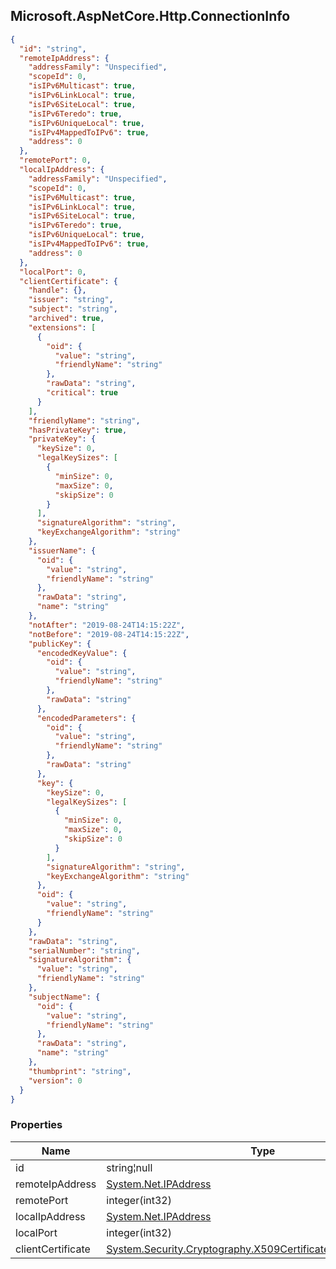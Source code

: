 
<h2 id="tocS_Microsoft.AspNetCore.Http.ConnectionInfo">Microsoft.AspNetCore.Http.ConnectionInfo</h2>

<a id="schemamicrosoft.aspnetcore.http.connectioninfo"></a>
<a id="schema_Microsoft.AspNetCore.Http.ConnectionInfo"></a>
<a id="tocSmicrosoft.aspnetcore.http.connectioninfo"></a>
<a id="tocsmicrosoft.aspnetcore.http.connectioninfo"></a>

```json
{
  "id": "string",
  "remoteIpAddress": {
    "addressFamily": "Unspecified",
    "scopeId": 0,
    "isIPv6Multicast": true,
    "isIPv6LinkLocal": true,
    "isIPv6SiteLocal": true,
    "isIPv6Teredo": true,
    "isIPv6UniqueLocal": true,
    "isIPv4MappedToIPv6": true,
    "address": 0
  },
  "remotePort": 0,
  "localIpAddress": {
    "addressFamily": "Unspecified",
    "scopeId": 0,
    "isIPv6Multicast": true,
    "isIPv6LinkLocal": true,
    "isIPv6SiteLocal": true,
    "isIPv6Teredo": true,
    "isIPv6UniqueLocal": true,
    "isIPv4MappedToIPv6": true,
    "address": 0
  },
  "localPort": 0,
  "clientCertificate": {
    "handle": {},
    "issuer": "string",
    "subject": "string",
    "archived": true,
    "extensions": [
      {
        "oid": {
          "value": "string",
          "friendlyName": "string"
        },
        "rawData": "string",
        "critical": true
      }
    ],
    "friendlyName": "string",
    "hasPrivateKey": true,
    "privateKey": {
      "keySize": 0,
      "legalKeySizes": [
        {
          "minSize": 0,
          "maxSize": 0,
          "skipSize": 0
        }
      ],
      "signatureAlgorithm": "string",
      "keyExchangeAlgorithm": "string"
    },
    "issuerName": {
      "oid": {
        "value": "string",
        "friendlyName": "string"
      },
      "rawData": "string",
      "name": "string"
    },
    "notAfter": "2019-08-24T14:15:22Z",
    "notBefore": "2019-08-24T14:15:22Z",
    "publicKey": {
      "encodedKeyValue": {
        "oid": {
          "value": "string",
          "friendlyName": "string"
        },
        "rawData": "string"
      },
      "encodedParameters": {
        "oid": {
          "value": "string",
          "friendlyName": "string"
        },
        "rawData": "string"
      },
      "key": {
        "keySize": 0,
        "legalKeySizes": [
          {
            "minSize": 0,
            "maxSize": 0,
            "skipSize": 0
          }
        ],
        "signatureAlgorithm": "string",
        "keyExchangeAlgorithm": "string"
      },
      "oid": {
        "value": "string",
        "friendlyName": "string"
      }
    },
    "rawData": "string",
    "serialNumber": "string",
    "signatureAlgorithm": {
      "value": "string",
      "friendlyName": "string"
    },
    "subjectName": {
      "oid": {
        "value": "string",
        "friendlyName": "string"
      },
      "rawData": "string",
      "name": "string"
    },
    "thumbprint": "string",
    "version": 0
  }
}

```

### Properties

|Name|Type|Required|Restrictions|Description|
|---|---|---|---|---|
|id|string¦null|false|none|none|
|remoteIpAddress|[System.Net.IPAddress](../Models/system.net.ipaddress.md)|false|none|none|
|remotePort|integer(int32)|false|none|none|
|localIpAddress|[System.Net.IPAddress](../Models/system.net.ipaddress.md)|false|none|none|
|localPort|integer(int32)|false|none|none|
|clientCertificate|[System.Security.Cryptography.X509Certificates.X509Certificate2](../Models/system.security.cryptography.x509certificates.x509certificate2.md)|false|none|none|


